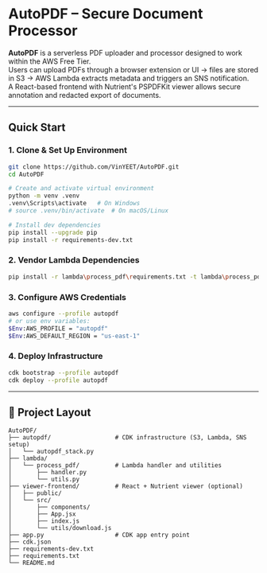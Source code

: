 # AutoPDF – Secure Document Processor

**AutoPDF** is a serverless PDF uploader and processor designed to work within the AWS Free Tier.  
Users can upload PDFs through a browser extension or UI → files are stored in S3 → AWS Lambda extracts metadata and triggers an SNS notification.  
A React-based frontend with Nutrient's PSPDFKit viewer allows secure annotation and redacted export of documents.

---

## Quick Start

### 1. Clone & Set Up Environment

```bash
git clone https://github.com/VinYEET/AutoPDF.git
cd AutoPDF

# Create and activate virtual environment
python -m venv .venv
.venv\Scripts\activate   # On Windows
# source .venv/bin/activate  # On macOS/Linux

# Install dev dependencies
pip install --upgrade pip
pip install -r requirements-dev.txt
```

### 2. Vendor Lambda Dependencies

```bash
pip install -r lambda\process_pdf\requirements.txt -t lambda\process_pdf
```

### 3. Configure AWS Credentials

```bash
aws configure --profile autopdf
# or use env variables:
$Env:AWS_PROFILE = "autopdf"
$Env:AWS_DEFAULT_REGION = "us-east-1"
```

### 4. Deploy Infrastructure

```bash
cdk bootstrap --profile autopdf
cdk deploy --profile autopdf
```

---

## 📁 Project Layout

```
AutoPDF/
├── autopdf/                  # CDK infrastructure (S3, Lambda, SNS setup)
│   └── autopdf_stack.py
├── lambda/
│   └── process_pdf/          # Lambda handler and utilities
│       ├── handler.py
│       └── utils.py
├── viewer-frontend/          # React + Nutrient viewer (optional)
│   ├── public/
│   └── src/
│       ├── components/
│       ├── App.jsx
│       ├── index.js
│       └── utils/download.js
├── app.py                    # CDK app entry point
├── cdk.json
├── requirements-dev.txt
├── requirements.txt
└── README.md
```
